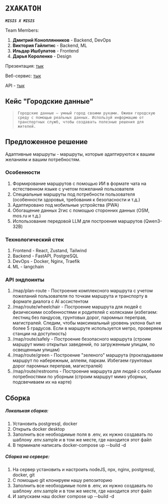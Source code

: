 
# `2ХАКАТОН`

***`MISIS X MISIS`***

Team Members:

1. **Дмитрий Коноплянников** - Backend, DevOps
2. **Виктория Гайлитис** - Backend, ML
3. **Ильдар Ишбулатов** - Frontend
4. **Дарья Короленко** - Design


Презентация: [тык]()

Веб-сервис: [тык](https://2gis.misisxmisis.ru/)

API - [тык](https://2gis.misisxmisis.ru/api/docs)

## Кейс "Городские данные"

> `Городские данные — умный город своими руками. Оживи городскую среду с помощью реальных данных. Используй информацию от транспортных служб, чтобы создавать полезные решения для жителей.
`

## Предложенное решение

Адаптивные маршруты - маршруты, которые адаптируются к вашим желаниям и вашим потребностям.

### Особенности

1. Формирование маршрутов с помощью ИИ в формате чата на естественном языке с учетом пожеланий пользователя
2. Специальные маршруты под потребности пользователя (особенности здоровья, требования к безопасности и т.д.)
3. Адаптировано под мобильные устройства (PWA)
4. Обогащение данных 2гис с помощью сторонних данных (OSM, mos.ru и т.д.)
5. Использование передовой LLM для построения маршрутов (Qwen3-32B)

### Технологический стек

1. Frontend - React, Zustand, Tailwind
2. Backend - FastAPI, PostgreSQL
3. DevOps - Docker, Nginx, Traefik
4. ML - langchain

### API эндпоинты

1. /map/plan-route - Построение комплексного маршрута с учетом пожеланий пользователя по точкам маршрута и транспорту в формате диалога с AI ассистентом
2. /map/route/wheelchair - Построение маршрута для людей с физическими особенностями и родителей с колясками (избегаем: лестниц без пандусов, грунтовых дорог, паромных переправ, магистралей. Следим, чтобы максимальный уровень уклона был не более 5 градусов. Если в маршруте используется метро, проверяем станции на доступность)
3. /map/route/safely - Построение безопасного маршрута (строим маршрут мимо открытых заведений, по загруженным улицам, по освещенным улицам)
4. /map/route/green - Построение "зеленого" маршрута (прокладываем маршрут по набережным, аллеям, паркам. Избегаем грунтовых дорог паромных переправ, магистралей)
5. /map/route/restrooms - Построение маршрута для людей с особыми потребностями по уборным (строим маршрут мимо уборных, подсвечиваем их на карте)

## Сборка

##### Локалькая сборка:

1. Установить postgresql, docker
2. Открыть docker desktop
3. Заполнить все необходимые поля в .env, их нужно создавать по шаблону .env.sample и в том же месте, где находится этот файл
4. В терминале написать docker-compose up --build -d

##### Сборка на сервере:

1. На сервер установить и настроить nodeJS, npx, nginx, postgresql, docker, git
2. С помощью git клонируем нашу репозиторию
3. Заполнить все необходимые поля в .env, их нужно создавать по шаблону .env.sample и в том же месте, где находится этот файл
4. И запускаем наш docker compose up --build -d

